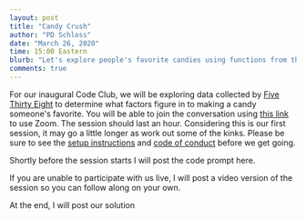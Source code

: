 ```yaml
---
layout: post
title: "Candy Crush"
author: "PD Schloss"
date: "March 26, 2020"
time: 15:00 Eastern
blurb: "Let's explore people's favorite candies using functions from the tidyverse"
comments: true
---
```


For our inaugural Code Club, we will be exploring data collected by [Five Thirty Eight](https://fivethirtyeight.com/videos/the-ultimate-halloween-candy-power-ranking/) to determine what factors figure in to making a candy someone's favorite. You will be able to join the conversation using [this link](https://zoom.us/j/667635601?pwd=eGdBdTFpMjdVSXgrZjRXN2dzNDRnUT09) to use Zoom. The session should last an hour. Considering this is our first session, it may go a little longer as work out some of the kinks. Please be sure to see the [setup instructions](/code_club/setup-instructions/) and [code of conduct](/code_club/code-of-conduct/) before we get going.

<!-- Prompt -->
Shortly before the session starts I will post the code prompt here.

<!-- YouTube link -->
If you are unable to participate with us live, I will post a video version of the session so you can follow along on your own.

<!-- Solution -->
At the end, I will post our solution
